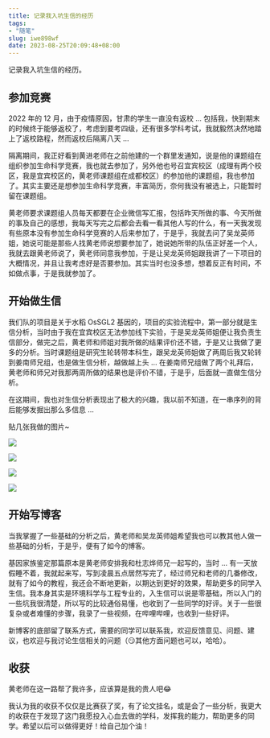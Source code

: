 ```yaml
---
title: 记录我入坑生信的经历
tags:
- "随笔"
slug: iwe898wf
date: 2023-08-25T20:09:48+08:00
---
```


记录我入坑生信的经历。

<!--more-->

## 参加竞赛

2022 年的 12 月，由于疫情原因，甘肃的学生一直没有返校 ... 包括我，快到期末的时候终于能够返校了，考虑到要考四级，还有很多学科考试，我就毅然决然地踏上了返校路程，然而返校后隔离八天 ...

隔离期间，我正好看到黄进老师在之前他建的一个群里发通知，说是他的课题组在组织参加生命科学竞赛，我也就去参加了，另外他也号召宜宾校区（成理有两个校区，我是宜宾校区的，黄老师课题组在成都校区）的参加他的课题组，我也参加了。其实主要还是想参加生命科学竞赛，丰富简历，奈何我没有被选上，只能暂时留在课题组。

黄老师要求课题组人员每天都要在企业微信写汇报，包括昨天所做的事、今天所做的事及自己的感想，我每天写完之后都会去看一看其他人写的什么，有一天我发现有些原本没有参加生命科学竞赛的人后来参加了，于是乎，我就去问了吴龙英师姐，她说可能是那些人找黄老师说想要参加了，她说她所带的队伍正好差一个人，我就去跟黄老师说了，黄老师同意我参加，于是让吴龙英师姐跟我讲了一下项目的大概情况，并且让我考虑好是否要参加。其实当时也没多想，想着反正有时间，不如做点事，于是我就参加了。

## 开始做生信

我们队的项目是关于水稻 OsSGL2 基因的，项目的实验流程中，第一部分就是生信分析，当时由于我在宜宾校区无法参加线下实验，于是吴龙英师姐便让我负责生信部分，做完之后，黄老师和师姐对我所做的结果评价还不错，于是又让我做了更多的分析。当时课题组是研究生轮转带本科生，跟吴龙英师姐做了两周后我又轮转到姜南师兄组，也是做生信分析，越做越上头 ... 在姜南师兄组做了两个礼拜后，黄老师和师兄对我那两周所做的结果也是评价不错，于是乎，后面就一直做生信分析。

在这期间，我也对生信分析表现出了极大的兴趣，我以前不知道，在一串序列的背后能够发掘出那么多信息 ...

贴几张我做的图片~

![](https://jihulab.com/UncleCAT4/static/-/raw/main/blog/20230825204439.png)

![](https://jihulab.com/UncleCAT4/static/-/raw/main/blog/20230825204530.png)

![](https://jihulab.com/UncleCAT4/static/-/raw/main/blog/20230825204555.png)

![](https://jihulab.com/UncleCAT4/static/-/raw/main/blog/20230825204628.png)

## 开始写博客

当我掌握了一些基础的分析之后，黄老师和吴龙英师姐希望我也可以教其他人做一些基础的分析，于是乎，便有了如今的博客。

基因家族鉴定那篇原本是黄老师安排我和杜志烨师兄一起写的，当时 ... 有一天放假睡不着，我就起来写，写到凌晨五点居然写完了，经过师兄和老师的几番修改，就有了如今的教程，我还会不断地更新，以期达到更好的效果，帮助更多的同学入生信。我本身其实是环境科学与工程专业的，入生信可以说是零基础，所以入门的一些坑我很清楚，所以写的比较通俗易懂，也收到了一些同学的好评。关于一些很复杂或者难懂的步骤，我录了一些视频，在哔哩哔哩，也收到一些好评。

新博客的底部留了联系方式，需要的同学可以联系我，欢迎反馈意见、问题、建议，也欢迎与我讨论生信相关的问题（😏其他方面问题也可以，哈哈）。

## 收获

黄老师在这一路帮了我许多，应该算是我的贵人吧😂

我认为我的收获不仅仅是比赛获了奖，有了论文挂名，或是会了一些分析，我更大的收获在于发现了这门我愿投入心血去做的学科，发挥我的能力，帮助更多的同学。希望以后可以做得更好！给自己加个油！